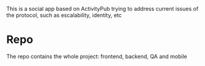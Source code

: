 This is a social app based on ActivityPub trying to address current issues of the protocol, such as escalability, identity, etc

# Repo
The repo contains the whole project: frontend, backend, QA and mobile
